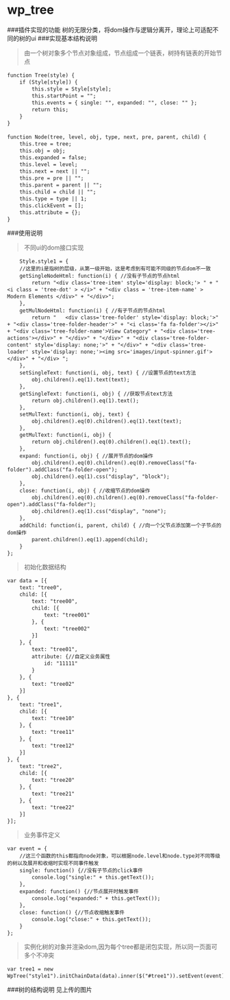 # wp_tree
###插件实现的功能
树的无限分类，将dom操作与逻辑分离开，理论上可适配不同的树的ui
###实现基本结构说明
>由一个树对象多个节点对象组成，节点组成一个链表，树持有链表的开始节点

    function Tree(style) {
        if (Style[style]) {
            this.style = Style[style];
            this.startPoint = "";
            this.events = { single: "", expanded: "", close: "" };
            return this;
        }
    }

    function Node(tree, level, obj, type, next, pre, parent, child) {
        this.tree = tree;
        this.obj = obj;
        this.expanded = false;
        this.level = level;
        this.next = next || "";
        this.pre = pre || "";
        this.parent = parent || "";
        this.child = child || "";
        this.type = type || 1;
        this.clickEvent = [];
        this.attribute = {};
    }


###使用说明
>不同ui的dom接口实现

        Style.style1 = {
        //这里的i是指树的层级，从第一级开始，这是考虑到有可能不同级的节点dom不一致
        getSingleNodeHtml: function(i) { //没有子节点的节点html
            return "<div class='tree-item' style='display: block;'> " + "<i class = 'tree-dot' > </i>" + "<div class = 'tree-item-name' > Modern Elements </div>" + "</div>";
        },
        getMulNodeHtml: function(i) { //有子节点的节点html
            return "   <div class='tree-folder' style='display: block;'>" + "<div class='tree-folder-header'>" + "<i class='fa fa-folder'></i>" + "<div class='tree-folder-name'>View Category" + "<div class='tree-actions'></div>" + "</div>" + "</div>" + "<div class='tree-folder-content' style='display: none;'>" + "</div>" + "<div class='tree-loader' style='display: none;'><img src='images/input-spinner.gif'></div>" + "</div> ";
        },
        setSingleText: function(i, obj, text) { //设置节点的text方法
            obj.children().eq(1).text(text);
        },
        getSingleText: function(i, obj) { //获取节点text方法
            return obj.children().eq(1).text();
        },
        setMulText: function(i, obj, text) {
            obj.children().eq(0).children().eq(1).text(text);
        },
        getMulText: function(i, obj) {
            return obj.children().eq(0).children().eq(1).text();
        },
        expand: function(i, obj) { //展开节点的dom操作
            obj.children().eq(0).children().eq(0).removeClass("fa-folder").addClass("fa-folder-open");
            obj.children().eq(1).css("display", "block");
        },
        close: function(i, obj) { //收缩节点的dom操作
            obj.children().eq(0).children().eq(0).removeClass("fa-folder-open").addClass("fa-folder");
            obj.children().eq(1).css("display", "none");
        },
        addChild: function(i, parent, child) { //向一个父节点添加第一个子节点的dom操作
            parent.children().eq(1).append(child);
        }
    };
>初始化数据结构

    var data = [{
        text: "tree0",
        child: [{
            text: "tree00",
            child: [{
                text: "tree001"
            }, {
                text: "tree002"
            }]
        }, {
            text: "tree01",
            attribute: {//自定义业务属性
                id: "11111"
            }
        }, {
            text: "tree02"
        }]
    }, {
        text: "tree1",
        child: [{
            text: "tree10"
        }, {
            text: "tree11"
        }, {
            text: "tree12"
        }]
    }, {
        text: "tree2",
        child: [{
            text: "tree20"
        }, {
            text: "tree21"
        }, {
            text: "tree22"
        }]
    }];
    
>业务事件定义

    var event = {
        //这三个函数的this都指向node对象，可以根据node.level和node.type对不同等级的树以及展开和收缩时实现不同事件触发
        single: function() {//没有子节点的click事件
            console.log("single:" + this.getText());
        },
        expanded: function() {//节点展开时触发事件
            console.log("expanded:" + this.getText());
        },
        close: function() {//节点收缩触发事件
            console.log("close:" + this.getText());
        }
    }; 
    
>实例化树的对象并渲染dom,因为每个tree都是闭包实现，所以同一页面可多个不冲突

    var tree1 = new WpTree("style1").initChainData(data).inner($("#tree1")).setEvent(event);
    
###树的结构说明
见上传的图片

    
  
